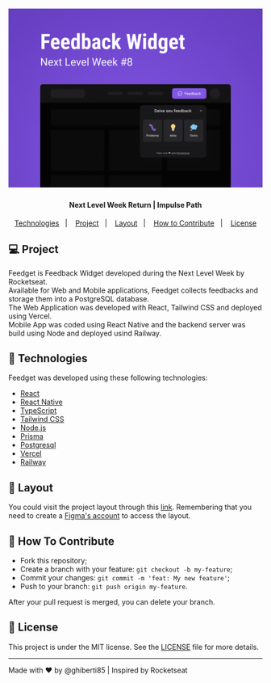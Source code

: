 <h1 align="center">
    <img alt="Logo" title="#cover" src="Capa.png" width="720px" />
</h1>

<h4 align="center">
  Next Level Week Return | Impulse Path
</h4>


<p align="center">
  <a href="#rocket-technologies">Technologies</a>&nbsp;&nbsp;&nbsp;|&nbsp;&nbsp;&nbsp;
  <a href="#-project">Project</a>&nbsp;&nbsp;&nbsp;|&nbsp;&nbsp;&nbsp;
  <a href="#-layout">Layout</a>&nbsp;&nbsp;&nbsp;|&nbsp;&nbsp;&nbsp;
  <a href="#-how-to-contribute">How to Contribute</a>&nbsp;&nbsp;&nbsp;|&nbsp;&nbsp;&nbsp;
  <a href="#memo-license">License</a>
</p>


## 💻 Project

Feedget is Feedback Widget developed during the Next Level Week by Rocketseat. <br>
Available for Web and Mobile applications, Feedget collects feedbacks and storage them into a PostgreSQL database.<br>
The Web Application was developed with React, Tailwind CSS and deployed using Vercel. <br>
Mobile App was coded using React Native and the backend server was build using Node and deployed usind Railway.<br>

## :rocket: Technologies

Feedget was developed using these following technologies:

- [React](https://devdocs.io/react/)
- [React Native](https://devdocs.io/react_native/)
- [TypeScript](https://devdocs.io/typescript/)
- [Tailwind CSS](https://devdocs.io/tailwindcss/)
- [Node.js](https://devdocs.io/node/)
- [Prisma](https://www.prisma.io/docs/)
- [Postgresql](https://devdocs.io/postgresql/)
- [Vercel](https://vercel.com/docs)
- [Railway](https://docs.railway.app/)

## 🔖 Layout

You could visit the project layout through this [link](https://www.figma.com/file/RqCCivTRsLhrp4egZ2qCjA/Feedback-Widget-(Community)?node-id=142%3A1270). Remembering that you need to create a [Figma's account](http://figma.com/) to access the layout.

## 🤔 How To Contribute

- Fork this repository;
- Create a branch with your feature: `git checkout -b my-feature`;
- Commit your changes: `git commit -m 'feat: My new feature'`;
- Push to your branch: `git push origin my-feature`.

After your pull request is merged, you can delete your branch.

## :memo: License

This project is under the MIT license. See the [LICENSE](LICENSE.md) file for more details.

---

Made with ♥ by @ghiberti85 | Inspired by Rocketseat

